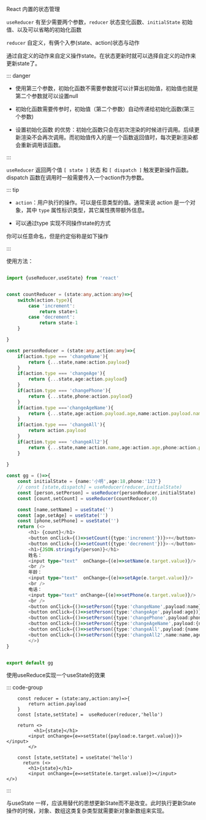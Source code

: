 React 内置的状态管理

`useReducer` 有至少需要两个参数，`reducer` 状态变化函数、`initialState` 初始值、以及可以省略的初始化函数

`reducer` 自定义，有俩个入参(state、action)状态与动作

通过自定义的动作来自定义操作state。在状态更新时就可以选择自定义的动作来更新state了。

::: danger

- 使用第三个参数，初始化函数不需要参数就可以计算出初始值，初始值也就是第二个参数就可以设置null

- 初始化函数需要传参时，初始值（第二个参数）自动传递给初始化函数(第三个参数)

- 设置初始化函数  的优势：初始化函数只会在初次渲染的时候进行调用。后续更新渲染不会再次调用。而初始值传入的是一个函数返回值时，每次更新渲染都会重新调用该函数。

:::

`useReducer` 返回两个值 `[ state ]` 状态 和 `[ dispatch ]` 触发更新操作函数。dispatch 函数在调用时一般需要传入一个action作为参数。

::: tip

- `action`：用户执行的操作。可以是任意类型的值。通常来说 action 是一个对象，其中 `type` 属性标识类型，其它属性携带额外信息。

- 可以通过type 实现不同操作state的方式

你可以任意命名，但是约定俗称是如下操作

:::

使用方法：

```typescript

import {useReducer,useState} from 'react'


const countReducer = (state:any,action:any)=>{
    switch(action.type){
        case 'increment':
            return state+1
        case 'decrement':
            return state-1
    }

}

const personReducer = (state:any,action:any)=>{
    if(action.type === 'changeName'){
        return {...state,name:action.payload}
    }
    if(action.type === 'changeAge'){
        return {...state,age:action.payload}
    }
    if(action.type === 'changePhone'){
        return {...state,phone:action.payload}
    }
    if(action.type ==='changeAgeName'){
        return {...state,age:action.payload.age,name:action.payload.name}
    }
    if(action.type === 'changeAll'){
        return action.payload
    }
    if(action.type === 'changeAll2'){
        return {...state,name:action.name,age:action.age,phone:action.phone}
    }
   
}

const gg = ()=>{
    const initialState = {name:'小明',age:18,phone:'123'}
    // const [state,dispatch] = useReducer(reducer,initialState)
    const [person,setPerson] = useReducer(personReducer,initialState)
    const [count,setCount] = useReducer(countReducer,0)

    const [name,setName] = useState('')
    const [age,setAge] = useState('')    
    const [phone,setPhone] = useState('')
    return (<>
        <h1> {count}</h1>
        <button onClick={()=>setCount({type:'increment'})}>+</button>
        <button onClick={()=>setCount({type:'decrement'})}>-</button>
        <h1>{JSON.stringify(person)}</h1>
        姓名：
        <input type="text"  onChange={(e)=>setName(e.target.value)}/>
        <br />
        年龄：
        <input type="text"  onChange={(e)=>setAge(e.target.value)}/>
        <br />
        电话：
        <input type="text" onChange={(e)=>setPhone(e.target.value)}/>
        <br />
        <button onClick={()=>setPerson({type:'changeName',payload:name})}>changeName</button>
        <button onClick={()=>setPerson({type:'changeAge',payload:age})}>changeAge</button>
        <button onClick={()=>setPerson({type:'changePhone',payload:phone})}>changePhone</button>
        <button onClick={()=>setPerson({type:'changeAgeName',payload:{name,age}})}>changeAgeName</button>
        <button onClick={()=>setPerson({type:'changeAll',payload:{name,age,phone}})}>changeAll</button>
        <button onClick={()=>setPerson({type:'changeAll2',name:name,age:age,phone:phone})}>changeAll</button>
        </>)    
}


export default gg
```



使用useReduce实现一个useState的效果

::: code-group

```typescript[useReducer]
    const reducer = (state:any,action:any)=>{
        return action.payload
    }
    const [state,setState] =  useReducer(reducer,'hello')
    
    return <>
          <h1>{state}</h1>
        <input onChange={e=>setState({payload:e.target.value})}></input>
        </>
```



```typescript[useState]
    const [state,setState] = useState('hello')
      return (<>
        <h1>{state}</h1>
        <input onChange={e=>setState(e.target.value)}></input>
</>)
```



:::

与useState 一样，应该用替代的思想更新State而不是改变。此时执行更新State操作的时候，对象、数组这类复杂类型就需要新对象新数组来实现。